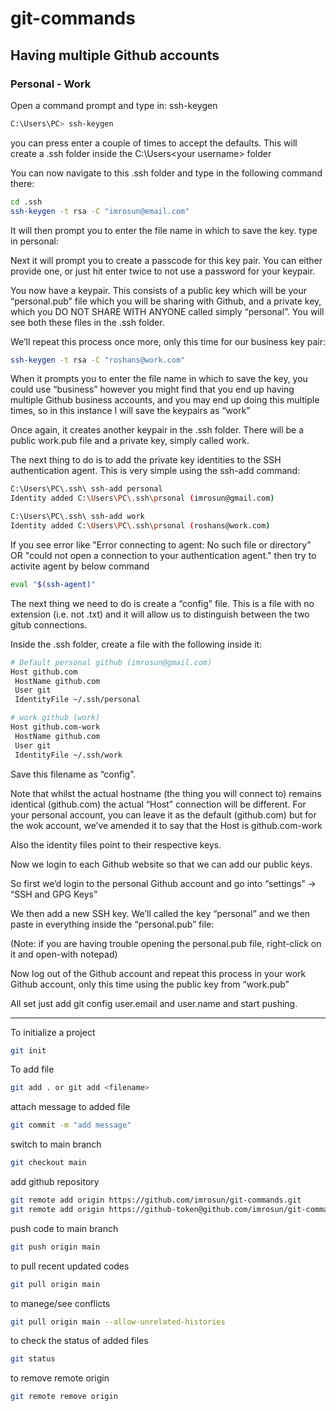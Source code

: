 # git-commands

## Having multiple Github accounts
### Personal - Work

Open a command prompt and type in: ssh-keygen
```bash
C:\Users\PC> ssh-keygen
```
you can press enter a couple of times to accept the defaults. This will create a .ssh folder inside the C:\Users\<your username> folder

You can now navigate to this .ssh folder and type in the following command there:
```bash
cd .ssh
ssh-keygen -t rsa -C "imrosun@email.com"
```
It will then prompt you to enter the file name in which to save the key. type in personal:

Next it will prompt you to create a passcode for this key pair. You can either provide one, or just hit enter twice to not use a password for your keypair.

You now have a keypair. This consists of a public key which will be your “personal.pub” file which you will be sharing with Github, and a private key, which you DO NOT SHARE WITH ANYONE called simply “personal”. You will see both these files in the .ssh folder.

We’ll repeat this process once more, only this time for our business key pair:
```bash
ssh-keygen -t rsa -C "roshans@work.com"
```
When it prompts you to enter the file name in which to save the key, you could use “business” however you might find that you end up having multiple Github business accounts, and you may end up doing this multiple times, so in this instance I will save the keypairs as “work”

Once again, it creates another keypair in the .ssh folder. There will be a public work.pub file and a private key, simply called work.

The next thing to do is to add the private key identities to the SSH authentication agent. This is very simple using the ssh-add command:
```bash
C:\Users\PC\.ssh\ ssh-add personal
Identity added C:\Users\PC\.ssh\prsonal (imrosun@gmail.com)

C:\Users\PC\.ssh\ ssh-add work
Identity added C:\Users\PC\.ssh\prsonal (roshans@work.com)
```
If you see error like 
"Error connecting to agent: No such file or directory" 
OR
"could not open a connection to your authentication agent."
then try to activite agent by below command
```bash
eval "$(ssh-agent)"
```

The next thing we need to do is create a “config” file. This is a file with no extension (i.e. not .txt) and it will allow us to distinguish between the two gitub connections.

Inside the .ssh folder, create a file with the following inside it:
```bash
# Default personal github (imrosun@gmail.com)
Host github.com
 HostName github.com
 User git
 IdentityFile ~/.ssh/personal

# work github (work)
Host github.com-work
 HostName github.com
 User git
 IdentityFile ~/.ssh/work
```
Save this filename as “config”.

Note that whilst the actual hostname (the thing you will connect to) remains identical (github.com) the actual “Host” connection will be different. For your personal account, you can leave it as the default (github.com) but for the wok account, we’ve amended it to say that the Host is github.com-work

Also the identity files point to their respective keys.

Now we login to each Github website so that we can add our public keys.

So first we’d login to the personal Github account and go into “settings” -> “SSH and GPG Keys”

We then add a new SSH key. We’ll called the key “personal” and we then paste in everything inside the “personal.pub” file:

(Note: if you are having trouble opening the personal.pub file, right-click on it and open-with notepad)

Now log out of the Github account and repeat this process in your work Github account, only this time using the public key from “work.pub”

All set just add git config user.email and user.name and start pushing. 

---------------------------------------------------

To initialize a project 
```bash
git init
```

To add file
```bash
git add . or git add <filename>
```

attach message to added file
```bash
git commit -m "add message"
```

switch to main branch
```bash
git checkout main
```

add github repository
```bash
git remote add origin https://github.com/imrosun/git-commands.git
git remote add origin https://github-token@github.com/imrosun/git-commands.git
```

push code to main branch
```bash
git push origin main
```

to pull recent updated codes
```bash
git pull origin main
```

to manege/see conflicts
```bash
git pull origin main --allow-unrelated-histories
```

to check the status of added files
```bash
git status
```

to remove remote origin 
```bash
git remote remove origin
```
